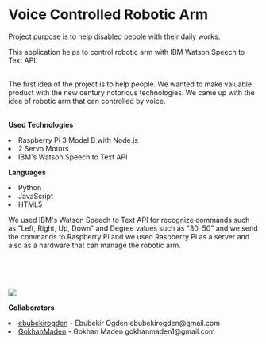 # Voice Controlled Robotic Arm

Project purpose is to help disabled people with their daily works. <br>

This application helps to control robotic arm with IBM Watson Speech to Text API. <br><br>

The first idea of the project is to help people. We wanted to make valuable product with the new century notorious technologies. We came up with the idea of robotic arm that can controlled by voice. <br><br>

<b>Used Technologies</b><br>

<li> Raspberry Pi 3 Model B with Node.js </li>
<li> 2 Servo Motors </li>
<li> IBM's Watson Speech to Text API </li>

<b>Languages</b><br>

<li> Python </li>
<li> JavaScript </li>
<li> HTML5 </li>

<p>We used IBM's Watson Speech to Text API for recognize commands such as "Left, Right, Up, Down" and Degree values such as "30, 50" and we send the commands to Raspberry Pi and we used Raspberry Pi as a server and also as a hardware that can manage the robotic arm.</p><br><br><br>

<img src="https://s23.postimg.org/sc9w42963/Screen_Shot_2017_01_15_at_5_02_24_PM.png"></img>


<b>Collaborators</b>
<li><a href="https://www.github.com/EbubekirOgden">ebubekirogden</a> - Ebubekir Ogden ebubekirogden@gmail.com</li>
<li><a href="https://github.com/GokhanMaden">GokhanMaden</a> - Gokhan Maden gokhanmaden1@gmail.com</li>





